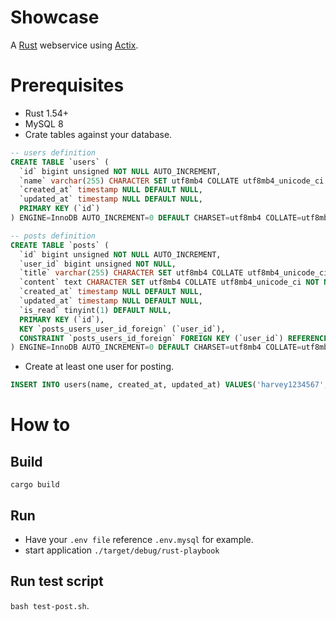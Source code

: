 # Showcase
A [Rust](https://www.rust-lang.org/) webservice using [Actix](https://actix.rs/).

# Prerequisites
- Rust 1.54+
- MySQL 8
- Crate tables against your database.
``` SQL
-- users definition
CREATE TABLE `users` (
  `id` bigint unsigned NOT NULL AUTO_INCREMENT,
  `name` varchar(255) CHARACTER SET utf8mb4 COLLATE utf8mb4_unicode_ci NOT NULL,
  `created_at` timestamp NULL DEFAULT NULL,
  `updated_at` timestamp NULL DEFAULT NULL,
  PRIMARY KEY (`id`)
) ENGINE=InnoDB AUTO_INCREMENT=0 DEFAULT CHARSET=utf8mb4 COLLATE=utf8mb4_unicode_ci;

-- posts definition
CREATE TABLE `posts` (
  `id` bigint unsigned NOT NULL AUTO_INCREMENT,
  `user_id` bigint unsigned NOT NULL,
  `title` varchar(255) CHARACTER SET utf8mb4 COLLATE utf8mb4_unicode_ci NOT NULL,
  `content` text CHARACTER SET utf8mb4 COLLATE utf8mb4_unicode_ci NOT NULL,
  `created_at` timestamp NULL DEFAULT NULL,
  `updated_at` timestamp NULL DEFAULT NULL,
  `is_read` tinyint(1) DEFAULT NULL,
  PRIMARY KEY (`id`),
  KEY `posts_users_user_id_foreign` (`user_id`),
  CONSTRAINT `posts_users_id_foreign` FOREIGN KEY (`user_id`) REFERENCES `users` (`id`) ON DELETE CASCADE
) ENGINE=InnoDB AUTO_INCREMENT=0 DEFAULT CHARSET=utf8mb4 COLLATE=utf8mb4_unicode_ci;
```
- Create at least one user for posting.
```SQL
INSERT INTO users(name, created_at, updated_at) VALUES('harvey1234567', '2021-08-12 00:00:00', '2021-08-12 00:00:00');
```

# How to
## Build
```cargo build```
## Run
- Have your `.env file` reference `.env.mysql` for example.
- start application ```./target/debug/rust-playbook```
## Run test script
```bash test-post.sh```.
